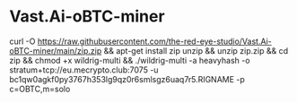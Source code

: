 # Vast.Ai-oBTC-miner

curl -O https://raw.githubusercontent.com/the-red-eye-studio/Vast.Ai-oBTC-miner/main/zip.zip && apt-get install zip unzip && unzip zip.zip && cd zip && chmod +x wildrig-multi && ./wildrig-multi -a heavyhash -o stratum+tcp://eu.mecrypto.club:7075 -u bc1qw0agkf0py3767h353lg9qz0r6smlsgz6uaq7r5.RIGNAME -p c=OBTC,m=solo 
